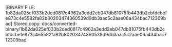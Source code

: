 [BINARY FILE: 1b82da025ef033b2ded0817c4962a3edd2eb047db81075fb443db2cbfdcbefe873c4e5582fa82b80203474360539d9db3aac5c2aae06a434bac712309bad]
Stored copy: docs/converted-binary/1b82da025ef033b2ded0817c4962a3edd2eb047db81075fb443db2cbfdcbefe873c4e5582fa82b80203474360539d9db3aac5c2aae06a434bac712309bad
